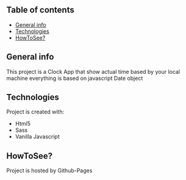## Table of contents
* [General info](#general-info)
* [Technologies](#technologies)
* [HowToSee?](#howtosee)

## General info
This project is a Clock App that show actual time based by your local machine
everything is based on javascript Date object
	
## Technologies
Project is created with:
* Html5
* Sass
* Vanilla Javascript
	
## HowToSee?
Project is hosted by Github-Pages
